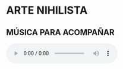# ARTE NIHILISTA

## MÚSICA PARA ACOMPAÑAR

<audio src="./files/nihilist_blues_(Bring_Me_The_Horizon).mp3" controls loop autoplay type="audio/mp3">
* Nos muestra dos personas aparentemente en una relación, que comparten en común pensamientos pesimismtas. La canción se desarrolla como una historia del estado actual de su amor.
* Sykes states that he has been trying to get away from his deeply-rooted destructive thinking. In fact he knows there is goodness inside of him. However, he has thus far been unsuccessful in his attempts to escape his own mind. He is also asking for help in overcoming these afflictions, but only a “true” person would be able to assist him. Therefore as of right now, he is going through life with no true sense of direction.

## OBRA 1

<img src=".\img\merwart_paul_6_Nihilist.jpg" alt="merwart_paul_6_Nihilist" style="zoom:37%;" />

### DESCRIPCIÓN DE LA IMAGEN

* En la imagen podemos observar a una mujer acostada en el suelo, en un cuarto cerrado y oscuro. La representación de la mujer está creada de tal manera que podemos sentir su impotencia hacia la vida.
* Por lo tanto, podemos especular que la mujer no le encuentra el sentido a la vida, ni el valor a las cosas. Esperando así, la muerte, ya que al final, todo se reduce a nada.

### IDENTIFICACIÓN DE LA OBRA

* Obra: Pictórica
* Nombre: La Nihiliste
* Localización Espacio-Temporal:
  * Espacial: DESCONOCIDA
  * Temporal: 1882

### ANÁLISIS TEMÁTICO DE LA OBRA

* Tema: Nihilismo.
  * Doctrina filosófica que niega la existencia de las cosas que se cree que hacen buena la vida (conocimiento, valores, significado). 
  * Un verdadero nihilista no cree que el conocimiento sea posible, que algo sea valioso o que la vida tenga sentido. 
  * También denota un estado de ánimo general de extrema desesperación o pesimismo hacia la vida en general.

### ANÁLISIS FORMAL DE LA OBRA

* Técnica Empleada: Oil on Canvas (Pintura al Óleo).
  * Técnica más común para la pintura artística sobre panel de madera o lienzo durante varios siglos.

### ANÁLISIS ESTILÍSTICO DE LA OBRA

* Autor: Paul Merwart (1855 - 1902)
* Rasgos Característicos del Autor: Era un ilustrador y pintor franco-polaco de retratos y escenas de género, inspirados en la literatura, la Biblia y la música.

### CONTEXTUALIZACIÓN DE LA OBRA

* Circunstancias en las que fue realizada: DESCONOCIDO
* Relación entre la obra y el contexto histórico: DESCONOCIDO

# PRESENTACIÓN POWERPOINT

* [ARTE_NIHILISTA.pptx](./files/ARTE_NIHILISTA.pptx)

# GUÍA

* [ANÁLISIS_DE_UNA_OBRA_DE_ARTE.docx](./files/ANÁLISIS_DE_UNA_OBRA_DE_ARTE.docx)

# FUENTES

* https://www.mutualart.com/Artwork/NIHILIST/4FC3613412C48445
* https://reasonandmeaning.com/2015/11/16/nihilism/
